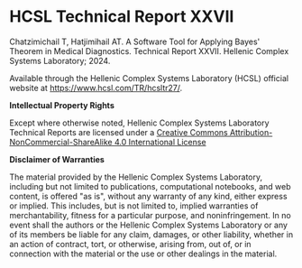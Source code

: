# HCSL Technical Report XXVII

Chatzimichail T, Hatjimihail AT. A Software Tool for Applying Bayes' Theorem in Medical Diagnostics. Technical Report XXVII. Hellenic Complex Systems Laboratory; 2024.
 
Available through the Hellenic Complex Systems Laboratory (HCSL) official website at https://www.hcsl.com/TR/hcsltr27/.

**Intellectual Property Rights**

Except where otherwise noted, Hellenic Complex Systems Laboratory Technical Reports are licensed under a [Creative Commons Attribution-NonCommercial-ShareAlike 4.0 International License](https://creativecommons.org/licenses/by-nc-sa/4.0/)

**Disclaimer of Warranties**

The material provided by the Hellenic Complex Systems Laboratory, including but not limited to publications, computational notebooks, and web content, is offered "as is", without any warranty of any kind, either express or implied. This includes, but is not limited to, implied warranties of merchantability, fitness for a particular purpose, and noninfringement. In no event shall the authors or the Hellenic Complex Systems Laboratory or any of its members be liable for any claim, damages, or other liability, whether in an action of contract, tort, or otherwise, arising from, out of, or in connection with the material or the use or other dealings in the material.